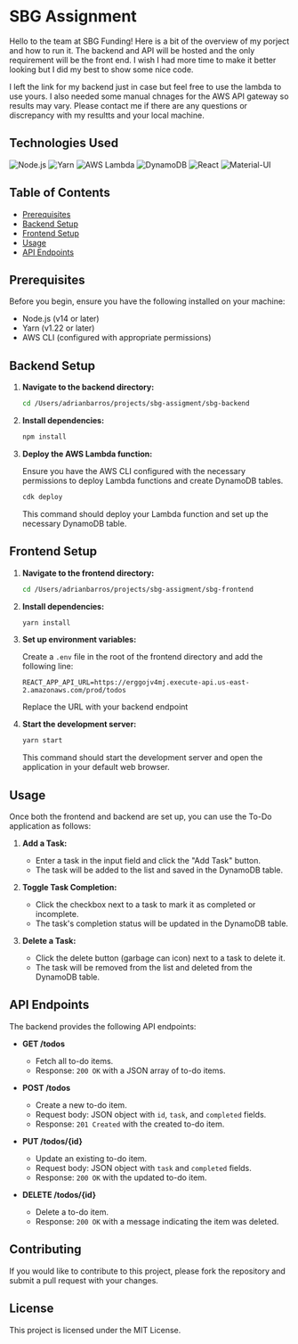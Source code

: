 # SBG Assignment

Hello to the team at SBG Funding! Here is a bit of the overview of my porject and how to run it. The backend and API will be hosted and the only requirement will be the front end. I wish I had more time to make it better looking but I did my best to show some nice code.

I left the link for my backend just in case but feel free to use the lambda to use yours. I also needed some manual chnages for the AWS API gateway so results may vary. Please contact me if there are any questions or discrepancy with my resultts and your local machine.

## Technologies Used

![Node.js](https://img.shields.io/badge/Node.js-339933?style=for-the-badge&logo=nodedotjs&logoColor=white)
![Yarn](https://img.shields.io/badge/Yarn-2C8EBB?style=for-the-badge&logo=yarn&logoColor=white)
![AWS Lambda](https://img.shields.io/badge/AWS_Lambda-FF9900?style=for-the-badge&logo=awslambda&logoColor=white)
![DynamoDB](https://img.shields.io/badge/DynamoDB-4053D6?style=for-the-badge&logo=amazondynamodb&logoColor=white)
![React](https://img.shields.io/badge/React-61DAFB?style=for-the-badge&logo=react&logoColor=white)
![Material-UI](https://img.shields.io/badge/Material--UI-0081CB?style=for-the-badge&logo=mui&logoColor=white)

## Table of Contents

- [Prerequisites](#prerequisites)
- [Backend Setup](#backend-setup)
- [Frontend Setup](#frontend-setup)
- [Usage](#usage)
- [API Endpoints](#api-endpoints)

## Prerequisites

Before you begin, ensure you have the following installed on your machine:

- Node.js (v14 or later)
- Yarn (v1.22 or later)
- AWS CLI (configured with appropriate permissions)

## Backend Setup

1. **Navigate to the backend directory:**

    ```bash
    cd /Users/adrianbarros/projects/sbg-assigment/sbg-backend
    ```

2. **Install dependencies:**

    ```bash
    npm install
    ```

3. **Deploy the AWS Lambda function:**

    Ensure you have the AWS CLI configured with the necessary permissions to deploy Lambda functions and create DynamoDB tables.

    ```bash
    cdk deploy
    ```

    This command should deploy your Lambda function and set up the necessary DynamoDB table.

## Frontend Setup

1. **Navigate to the frontend directory:**

    ```bash
    cd /Users/adrianbarros/projects/sbg-assigment/sbg-frontend
    ```

2. **Install dependencies:**

    ```bash
    yarn install
    ```

3. **Set up environment variables:**

    Create a `.env` file in the root of the frontend directory and add the following line:

    ```env
    REACT_APP_API_URL=https://erggojv4mj.execute-api.us-east-2.amazonaws.com/prod/todos
    ```

    Replace the URL with your backend endpoint

4. **Start the development server:**

    ```bash
    yarn start
    ```

    This command should start the development server and open the application in your default web browser.

## Usage

Once both the frontend and backend are set up, you can use the To-Do application as follows:

1. **Add a Task:**
    - Enter a task in the input field and click the "Add Task" button.
    - The task will be added to the list and saved in the DynamoDB table.

2. **Toggle Task Completion:**
    - Click the checkbox next to a task to mark it as completed or incomplete.
    - The task's completion status will be updated in the DynamoDB table.

3. **Delete a Task:**
    - Click the delete button (garbage can icon) next to a task to delete it.
    - The task will be removed from the list and deleted from the DynamoDB table.

## API Endpoints

The backend provides the following API endpoints:

- **GET /todos**
    - Fetch all to-do items.
    - Response: `200 OK` with a JSON array of to-do items.

- **POST /todos**
    - Create a new to-do item.
    - Request body: JSON object with `id`, `task`, and `completed` fields.
    - Response: `201 Created` with the created to-do item.

- **PUT /todos/{id}**
    - Update an existing to-do item.
    - Request body: JSON object with `task` and `completed` fields.
    - Response: `200 OK` with the updated to-do item.

- **DELETE /todos/{id}**
    - Delete a to-do item.
    - Response: `200 OK` with a message indicating the item was deleted.

## Contributing

If you would like to contribute to this project, please fork the repository and submit a pull request with your changes.

## License

This project is licensed under the MIT License.
